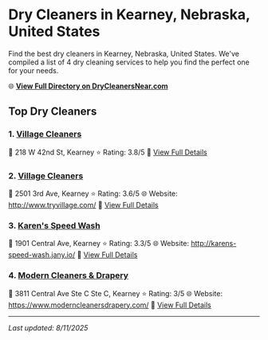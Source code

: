 # Dry Cleaners in Kearney, Nebraska, United States

Find the best dry cleaners in Kearney, Nebraska, United States. We've compiled a list of 4 dry cleaning services to help you find the perfect one for your needs.

🌐 **[View Full Directory on DryCleanersNear.com](https://drycleanersnear.com/city/US/Nebraska/Kearney)**

## Top Dry Cleaners

### 1. [Village Cleaners](https://drycleanersnear.com/dryCleaner/687afc23109507a5c1d43a68/village-cleaners)
📍 218 W 42nd St, Kearney
⭐ Rating: 3.8/5
🔗 [View Full Details](https://drycleanersnear.com/dryCleaner/687afc23109507a5c1d43a68/village-cleaners)

### 2. [Village Cleaners](https://drycleanersnear.com/dryCleaner/687afc22109507a5c1d43a24/village-cleaners)
📍 2501 3rd Ave, Kearney
⭐ Rating: 3.6/5
🌐 Website: http://www.tryvillage.com/
🔗 [View Full Details](https://drycleanersnear.com/dryCleaner/687afc22109507a5c1d43a24/village-cleaners)

### 3. [Karen's Speed Wash](https://drycleanersnear.com/dryCleaner/687afc22109507a5c1d43a46/karen-s-speed-wash)
📍 1901 Central Ave, Kearney
⭐ Rating: 3.3/5
🌐 Website: http://karens-speed-wash.jany.io/
🔗 [View Full Details](https://drycleanersnear.com/dryCleaner/687afc22109507a5c1d43a46/karen-s-speed-wash)

### 4. [Modern Cleaners & Drapery](https://drycleanersnear.com/dryCleaner/687afc25109507a5c1d43a99/modern-cleaners-drapery)
📍 3811 Central Ave Ste C Ste C, Kearney
⭐ Rating: 3/5
🌐 Website: https://www.moderncleanersdrapery.com/
🔗 [View Full Details](https://drycleanersnear.com/dryCleaner/687afc25109507a5c1d43a99/modern-cleaners-drapery)


---

*Last updated: 8/11/2025*
